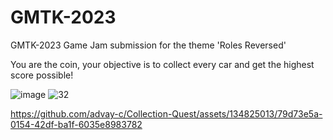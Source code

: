 # GMTK-2023
GMTK-2023 Game Jam submission for the theme 'Roles Reversed'

You are the coin, your objective is to collect every car and get the highest score possible!

![image](https://github.com/advay-c/GMTK-2023/assets/134825013/db4d1724-7910-45be-96ee-a3d95585d867)
![32](https://github.com/advay-c/GMTK-2023/assets/134825013/3c1307d8-a5b3-4c1a-ba9d-7efa17b0f564)


https://github.com/advay-c/Collection-Quest/assets/134825013/79d73e5a-0154-42df-ba1f-6035e8983782

